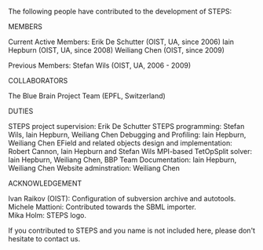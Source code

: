 
The following people have contributed to the development of STEPS:


MEMBERS

Current Active Members:
Erik De Schutter (OIST, UA, since 2006)
Iain Hepburn (OIST, UA, since 2008)
Weiliang Chen (OIST, since 2009)

Previous Members:
Stefan Wils (OIST, UA, 2006 - 2009)

COLLABORATORS

The Blue Brain Project Team (EPFL, Switzerland)

DUTIES

STEPS project supervision: Erik De Schutter
STEPS programming: Stefan Wils, Iain Hepburn, Weiliang Chen
Debugging and Profiling: Iain Hepburn, Weiliang Chen
EField and related objects design and implementation: Robert Cannon, Iain Hepburn and Stefan Wils
MPI-based TetOpSplit solver: Iain Hepburn, Weiliang Chen, BBP Team
Documentation: Iain Hepburn, Weiliang Chen
Website adminstration: Weiliang Chen

ACKNOWLEDGEMENT

Ivan Raikov (OIST): Configuration of subversion archive and autotools.
Michele Mattioni: Contributed towards the SBML importer.        
Mika Holm: STEPS logo.
        

If you contributed to STEPS and you name is not included here, 
please don't hesitate to contact us.
